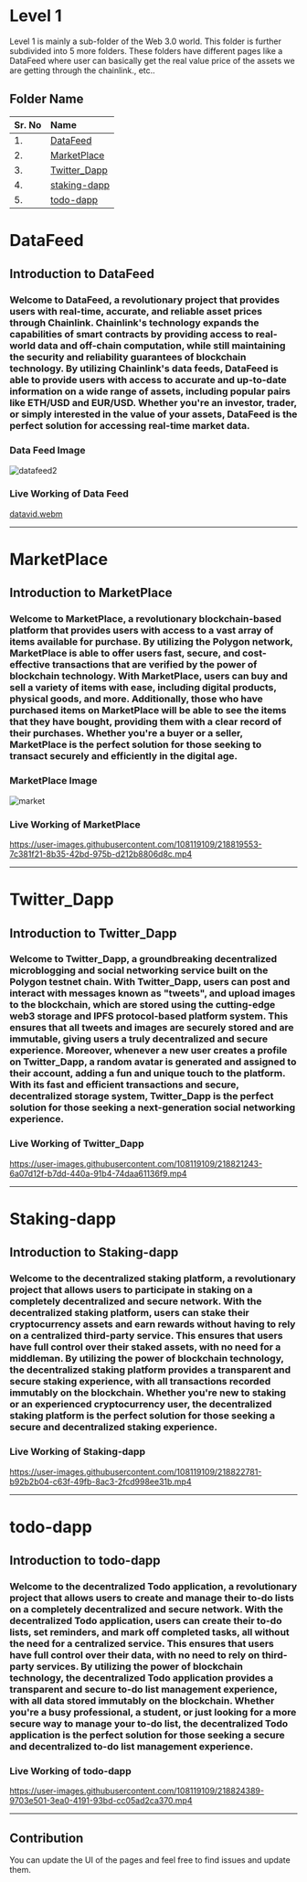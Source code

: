 # Level 1

Level 1 is mainly a sub-folder of the Web 3.0 world. This folder is further subdivided into 5 more folders. These folders have different pages like a DataFeed where user can basically get the real value price of the assets we are getting through the chainlink., etc..

## Folder Name


| Sr. No | Name     | 
| :-------- | :------- | 
| 1. | [DataFeed](https://github.com/Vikash-8090-Yadav/Web3.0-World/tree/main/Level1/DataFeed)
| 2. | [MarketPlace](https://github.com/Vikash-8090-Yadav/Web3.0-World/tree/main/Level1/MarketPlace) 
| 3. | [Twitter_Dapp](https://github.com/Vikash-8090-Yadav/Web3.0-World/tree/main/Level1/Twitter_Dapp) 
| 4. | [staking-dapp](https://github.com/Vikash-8090-Yadav/Web3.0-World/tree/main/Level1/staking-dapp) 
| 5. | [todo-dapp](https://github.com/Vikash-8090-Yadav/Web3.0-World/tree/main/Level1/todo-dapp) 

# DataFeed
## Introduction to DataFeed
### Welcome to DataFeed, a revolutionary project that provides users with real-time, accurate, and reliable asset prices through Chainlink. Chainlink's technology expands the capabilities of smart contracts by providing access to real-world data and off-chain computation, while still maintaining the security and reliability guarantees of blockchain technology. By utilizing Chainlink's data feeds, DataFeed is able to provide users with access to accurate and up-to-date information on a wide range of assets, including popular pairs like ETH/USD and EUR/USD. Whether you're an investor, trader, or simply interested in the value of your assets, DataFeed is the perfect solution for accessing real-time market data.

### Data Feed Image
![datafeed2](https://user-images.githubusercontent.com/108119109/218815850-8b267e26-c624-4939-9a07-8dad2c9e9828.png)


### Live Working of Data Feed
[datavid.webm](https://user-images.githubusercontent.com/108119109/218819875-560322ec-43d0-40c2-90c9-9c5165a5eb35.webm)

---

# MarketPlace
## Introduction to MarketPlace
### Welcome to MarketPlace, a revolutionary blockchain-based platform that provides users with access to a vast array of items available for purchase. By utilizing the Polygon network, MarketPlace is able to offer users fast, secure, and cost-effective transactions that are verified by the power of blockchain technology. With MarketPlace, users can buy and sell a variety of items with ease, including digital products, physical goods, and more. Additionally, those who have purchased items on MarketPlace will be able to see the items that they have bought, providing them with a clear record of their purchases. Whether you're a buyer or a seller, MarketPlace is the perfect solution for those seeking to transact securely and efficiently in the digital age.

### MarketPlace Image
![market](https://user-images.githubusercontent.com/108119109/218817196-e2644bd9-fa98-4af6-95e6-7b9762af7965.png)


### Live Working of MarketPlace
https://user-images.githubusercontent.com/108119109/218819553-7c381f21-8b35-42bd-975b-d212b8806d8c.mp4

---

# Twitter_Dapp
## Introduction to Twitter_Dapp
### Welcome to Twitter_Dapp, a groundbreaking decentralized microblogging and social networking service built on the Polygon testnet chain. With Twitter_Dapp, users can post and interact with messages known as "tweets", and upload images to the blockchain, which are stored using the cutting-edge web3 storage and IPFS protocol-based platform system. This ensures that all tweets and images are securely stored and are immutable, giving users a truly decentralized and secure experience. Moreover, whenever a new user creates a profile on Twitter_Dapp, a random avatar is generated and assigned to their account, adding a fun and unique touch to the platform. With its fast and efficient transactions and secure, decentralized storage system, Twitter_Dapp is the perfect solution for those seeking a next-generation social networking experience.

### Live Working of Twitter_Dapp
https://user-images.githubusercontent.com/108119109/218821243-6a07d12f-b7dd-440a-91b4-74daa61136f9.mp4

---

# Staking-dapp
## Introduction to Staking-dapp
### Welcome to the decentralized staking platform, a revolutionary project that allows users to participate in staking on a completely decentralized and secure network. With the decentralized staking platform, users can stake their cryptocurrency assets and earn rewards without having to rely on a centralized third-party service. This ensures that users have full control over their staked assets, with no need for a middleman. By utilizing the power of blockchain technology, the decentralized staking platform provides a transparent and secure staking experience, with all transactions recorded immutably on the blockchain. Whether you're new to staking or an experienced cryptocurrency user, the decentralized staking platform is the perfect solution for those seeking a secure and decentralized staking experience.

### Live Working of Staking-dapp
https://user-images.githubusercontent.com/108119109/218822781-b92b2b04-c63f-49fb-8ac3-2fcd998ee31b.mp4

---

# todo-dapp
## Introduction to todo-dapp
### Welcome to the decentralized Todo application, a revolutionary project that allows users to create and manage their to-do lists on a completely decentralized and secure network. With the decentralized Todo application, users can create their to-do lists, set reminders, and mark off completed tasks, all without the need for a centralized service. This ensures that users have full control over their data, with no need to rely on third-party services. By utilizing the power of blockchain technology, the decentralized Todo application provides a transparent and secure to-do list management experience, with all data stored immutably on the blockchain. Whether you're a busy professional, a student, or just looking for a more secure way to manage your to-do list, the decentralized Todo application is the perfect solution for those seeking a secure and decentralized to-do list management experience.

### Live Working of todo-dapp
https://user-images.githubusercontent.com/108119109/218824389-9703e501-3ea0-4191-93bd-cc05ad2ca370.mp4


---

## Contribution
You can update the UI of the pages and feel free to find issues and update them. 





























